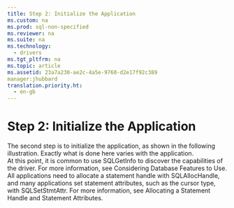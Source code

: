 ```yaml
---
title: Step 2: Initialize the Application
ms.custom: na
ms.prod: sql-non-specified
ms.reviewer: na
ms.suite: na
ms.technology: 
  - drivers
ms.tgt_pltfrm: na
ms.topic: article
ms.assetid: 23a7a230-ae2c-4a5e-9760-d2e17f92c389
manager:jhubbard
translation.priority.ht: 
  - en-gb
---
```

# Step 2: Initialize the Application
<?xml version="1.0" encoding="utf-8"?>
<developerWalkthroughDocument xmlns="http://ddue.schemas.microsoft.com/authoring/2003/5" xmlns:xlink="http://www.w3.org/1999/xlink" xmlns:xsi="http://www.w3.org/2001/XMLSchema-instance" xsi:schemaLocation="http://ddue.schemas.microsoft.com/authoring/2003/5 http://dduestorage.blob.core.windows.net/ddueschema/developer.xsd">
  <introduction>
    <para>The second step is to initialize the application, as shown in the following illustration. Exactly what is done here varies with the application.</para>
    <mediaLink>
      <image xlink:href="39974243-cfef-498b-9cf1-8d0f772195eb" />
    </mediaLink>
  </introduction>
  <section>
    <content>
      <para>At this point, it is common to use <legacyBold>SQLGetInfo</legacyBold> to discover the capabilities of the driver. For more information, see <legacyLink xlink:href="59760114-508e-46c5-81d2-8f2498c0d778">Considering Database Features to Use</legacyLink>.</para>
      <para>All applications need to allocate a statement handle with <legacyBold>SQLAllocHandle</legacyBold>, and many applications set statement attributes, such as the cursor type, with <legacyBold>SQLSetStmtAttr</legacyBold>. For more information, see <legacyLink xlink:href="4ce3b446-34ab-46dc-96e5-f40ec95c267e">Allocating a Statement Handle</legacyLink> and <legacyLink xlink:href="4c59cd8e-a713-4095-9065-20d5bdeafe43">Statement Attributes</legacyLink>.</para>
    </content>
  </section>
  <relatedTopics />
</developerWalkthroughDocument>
